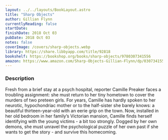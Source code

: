 ```yaml
---
layout: ../../layouts/BookLayout.astro
title: "Sharp Objects"
author: Gillian Flynn
currentlyReading: false
startDate: 
finishDate: 2018 Oct 03
pubDate: 2018 Oct 03
notes: false
coverImage: /covers/sharp-objects.webp
library: https://share.libbyapp.com/title/92818
bookshelf: https://bookshop.org/books/sharp-objects/9780307341556
amazon: https://www.amazon.com/Sharp-Objects-Gillian-Flynn/dp/0307341550
---
```


### Description
Fresh from a brief stay at a psych hospital, reporter Camille Preaker faces a troubling assignment: she must return to her tiny hometown to cover the murders of two preteen girls. For years, Camille has hardly spoken to her neurotic, hypochondriac mother or to the half-sister she barely knows: a beautiful thirteen-year-old with an eerie grip on the town. Now, installed in her old bedroom in her family’s Victorian mansion, Camille finds herself identifying with the young victims - a bit too strongly. Dogged by her own demons, she must unravel the psychological puzzle of her own past if she wants to get the story - and survive this homecoming.

<!-- ### Notes & Highlights -->
